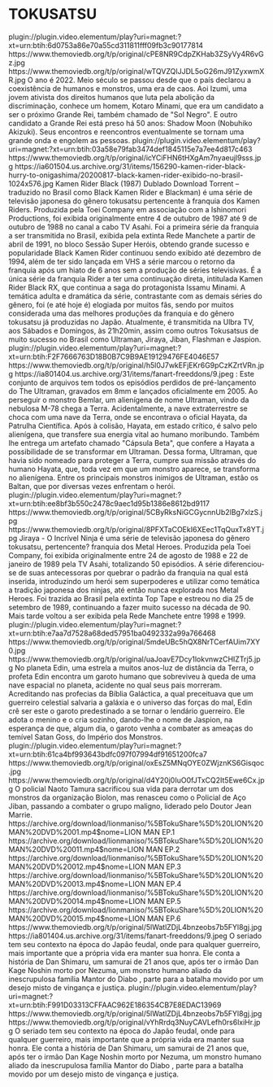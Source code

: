 # TOKUSATSU




<item>
<title>[COLOR silver][B] KAMEN RIDER BLACK SUN-REBOOT ( LEG.) [/COLOR][/B][COLOR yellow]  FULL HD  [B][/COLOR][/B]</title>
<link>plugin://plugin.video.elementum/play?uri=magnet:?xt=urn:btih:6d0753a86e70a55cd311811fff09fb3c90177814</link>
<thumbnail>https://www.themoviedb.org/t/p/original/cPE8NR9CdpZKHab3ZSyVy4R6vGz.jpg</thumbnail>
<fanart>https://www.themoviedb.org/t/p/original/wTQVZQIJJDL5oG26mJ91ZyxwmXR.jpg</fanart>
<info>O ano é 2022. Meio século se passou desde que o país declarou a coexistência de humanos e monstros, uma era de caos. Aoi Izumi, uma jovem ativista dos direitos humanos que luta pela abolição da discriminação, conhece um homem, Kotaro Minami, que era um candidato a ser o próximo Grande Rei, também chamado de "Sol Negro". E outro candidato a Grande Rei está preso há 50 anos: Shadow Moon (Nobuhiko Akizuki). Seus encontros e reencontros eventualmente se tornam uma grande onda e engolem as pessoas.</info>
</item>

<item>
<title>[COLOR silver][B] BLACK KAMEN RIDER 51 EP. [/COLOR][/B][COLOR yellow]  FULL HD  [B][/COLOR][/B]</title>
<link>plugin://plugin.video.elementum/play?uri=magnet:?xt=urn:btih:03a58e79fab3474def1845115e7a7ee4d817c463</link>
<thumbnail>https://www.themoviedb.org/t/p/original/icYCiFHN6tHXgAm7nyaeujl9sss.jpg</thumbnail>
<fanart>https://ia601504.us.archive.org/31/items/156290-kamen-rider-black-hurry-to-onigashima/20200817-black-kamen-rider-exibido-no-brasil-1024x576.jpg</fanart>
<info>Kamen Rider Black (1987) Dublado Download Torrent – traduzido no Brasil como Black Kamen Rider e Blackman) é uma série de televisão japonesa do gênero tokusatsu pertencente à franquia dos Kamen Riders. Produzida pela Toei Company em associação com a Ishinomori Productions, foi exibida originalmente entre 4 de outubro de 1987 até 9 de outubro de 1988 no canal a cabo TV Asahi. Foi a primeira série da franquia a ser transmitida no Brasil, exibida pela extinta Rede Manchete a partir de abril de 1991, no bloco Sessão Super Heróis, obtendo grande sucesso e popularidade Black Kamen Rider continuou sendo exibido até dezembro de 1994, além de ter sido lançada em VHS a série marcou o retorno da franquia após um hiato de 6 anos sem a produção de séries televisivas. É a única série da franquia Rider a ter uma continuação direta, intitulada Kamen Rider Black RX, que continua a saga do protagonista Issamu Minami. A temática adulta e dramática da série, contrastante com as demais séries do gênero, foi (e até hoje é) elogiada por muitos fãs, sendo por muitos considerada uma das melhores produções da franquia e do gênero tokusatsu já produzidas no Japão. Atualmente, é transmitida na Ulbra TV, aos Sábados e Domingos, às 21h20min, assim como outros Tokusatsus de muito sucesso no Brasil como Ultraman, Jiraya, Jiban, Flashman e Jaspion.</info> 
</item>

<item>
<title>[COLOR silver][B] ULTRAMAN 1966 [/COLOR][/B][COLOR yellow]  FULL HD  [B][/COLOR][/B]</title>
<link>plugin://plugin.video.elementum/play?uri=magnet:?xt=urn:btih:F2F7666763D18B0B7C9B9AE19129476FE4046E57</link>
<thumbnail>https://www.themoviedb.org/t/p/original/h5l0J7wkEFjEKr6G9pCzKZrtVRn.jpg</thumbnail>
<fanart>https://ia801404.us.archive.org/31/items/fanart-freeddons/9.jpeg</fanart>
<info>: Este conjunto de arquivos tem todos os episódios perdidos de pré-lançamento do The Ultraman, gravados em 8mm e lançados oficialmente em 2005. Ao perseguir o monstro Bemlar, um alienígena de nome Ultraman, vindo da nebulosa M-78 chega a Terra. Acidentalmente, a nave extraterrestre se choca com uma nave da Terra, onde se encontrava o oficial Hayata, da Patrulha Científica. Após à colisão, Hayata, em estado crítico, é salvo pelo alienígena, que transfere sua energia vital ao humano moribundo. Também lhe entrega um artefato chamado "Cápsula Beta", que confere a Hayata a possibilidade de se transformar em Ultraman. Dessa forma, Ultraman, que havia sido nomeado para proteger a Terra, cumpre sua missão através do humano Hayata, que, toda vez em que um monstro aparece, se transforma no alienígena. Entre os principais monstros inimigos de Ultraman, estão os Baltan, que por diversas vezes enfrentam o herói.</info>
</item>

<item>
<title>[COLOR silver][B] JIRAYA- O INCRIVÉL NINJA [/COLOR][/B][COLOR yellow]  FULL HD  [B][/COLOR][/B]</title>
<link>plugin://plugin.video.elementum/play?uri=magnet:?xt=urn:btih:ee8bf3b550c2478c9aec1d95b1386e8612bd9117</link>
<thumbnail>https://www.themoviedb.org/t/p/original/5CByRksNiGCGycnnUb2lBg7xlzS.jpg</thumbnail>
<fanart>https://www.themoviedb.org/t/p/original/8PFXTaCOEkI6XEec1TqQuxTx8YT.jpg</fanart>
<info>Jiraya - O Incrível Ninja é uma série de televisão japonesa do gênero tokusatsu, pertencente? franquia dos Metal Heroes. Produzida pela Toei Company, foi exibida originalmente entre 24 de agosto de 1988 e 22 de janeiro de 1989 pela TV Asahi, totalizando 50 episódios. A série diferenciou-se de suas antecessoras por quebrar o padrão da franquia na qual está inserida, introduzindo um herói sem superpoderes e utilizar como temática a tradição japonesa dos ninjas, até então nunca explorada nos Metal Heroes. Foi trazida ao Brasil pela extinta Top Tape e estreou no dia 25 de setembro de 1989, continuando a fazer muito sucesso na década de 90. Mais tarde voltou a ser exibida pela Rede Manchete entre 1998 e 1999.</info>
</item>

<item>
<title>[COLOR silver][B] O FANTASTICO JASPION [/COLOR][/B][COLOR yellow]  FULL HD  [B][/COLOR][/B]</title>
<link>plugin://plugin.video.elementum/play?uri=magnet:?xt=urn:btih:e7aa7d7528a68ded57951ba0492332a99a766468</link>
<thumbnail>https://www.themoviedb.org/t/p/original/5mdeUBc5hQX8NrTCerfAUim7XY0.jpg</thumbnail>
<fanart>https://www.themoviedb.org/t/p/original/uaJoavE7Dcy1lokvnwzCHIZTrj5.jpg</fanart>
<info> No planeta Edin, uma estrela a muitos anos-luz de distância da Terra, o profeta Edin encontra um garoto humano que sobreviveu à queda de uma nave espacial no planeta, acidente no qual seus pais morreram. Acreditando nas profecias da Bíblia Galáctica, a qual preceituava que um guerreiro celestial salvaria a galáxia e o universo das forças do mal, Edin crê ser este o garoto predestinado a se tornar o lendário guerreiro. Ele adota o menino e o cria sozinho, dando-lhe o nome de Jaspion, na esperança de que, algum dia, o garoto venha a combater as ameaças do temível Satan Goss, do Império dos Monstros.</info>
</item>

<item>
<title>[COLOR silver][B] POLICIAL DE AÇO-JIBAN [/COLOR][/B][COLOR yellow]  FULL HD  [B][/COLOR][/B]</title>
<link>plugin://plugin.video.elementum/play?uri=magnet:?xt=urn:btih:61ca4bf993643bdfc097f07994df91651200fca7</link>
<thumbnail>https://www.themoviedb.org/t/p/original/oxEsZ5MNqOYE0ZWjznKS6Gisqoc.jpg</thumbnail>
<fanart>https://www.themoviedb.org/t/p/original/d4Y20j0IuO0fJTxCQ2It5Ewe6Cx.jpg</fanart>
<info> O policial Naoto Tamura sacrificou sua vida para derrotar um dos monstros da organização Biolon, mas renasceu como o Policial de Aço Jiban, passando a combater o grupo maligno, liderado pelo Doutor Jean Marrie.</info>
</item>

<item>
<title>[COLOR silver][B] COLEÇÃO-PODEROSO LION  MAN [/COLOR][/B][COLOR yellow]  FULL HD  [B][/COLOR][/B]</title>
<link>https://archive.org/download/lionmaniso/%5BTokuShare%5D%20LION%20MAN%20DVD%2001.mp4$nome=LION MAN EP.1</link>
<link>https://archive.org/download/lionmaniso/%5BTokuShare%5D%20LION%20MAN%20DVD%20011.mp4$nome=LION MAN EP.2</link>
<link>https://archive.org/download/lionmaniso/%5BTokuShare%5D%20LION%20MAN%20DVD%20012.mp4$nome=LION MAN EP.3</link>
<link>https://archive.org/download/lionmaniso/%5BTokuShare%5D%20LION%20MAN%20DVD%20013.mp4$nome=LION MAN EP.4</link>
<link>https://archive.org/download/lionmaniso/%5BTokuShare%5D%20LION%20MAN%20DVD%20014.mp4$nome=LION MAN EP.5</link>
<link>https://archive.org/download/lionmaniso/%5BTokuShare%5D%20LION%20MAN%20DVD%20015.mp4$nome=LION MAN EP.6</link>
<thumbnail>https://www.themoviedb.org/t/p/original/5lWatlZDjL4bnzeobs7b5FYl8gj.jpg</thumbnail>
<fanart>https://ia801404.us.archive.org/31/items/fanart-freeddons/9.jpeg</fanart>
<info>O seriado tem seu contexto na época do Japão feudal, onde para qualquer guerreiro, mais importante que a própria vida era manter sua honra. Ele conta a história de Dan Shimaru, um samurai de 21 anos que, após ter o irmão Dan Kage Noshin morto por Nezuma, um monstro humano aliado da inescrupulosa família Mantor do Diabo , parte para a batalha movido por um desejo misto de vingança e justiça.</info>
</item> 

<item>
<title>[COLOR silver][B] PODEROSO LION MAN TORRENT [/COLOR][/B][COLOR yellow]  FULL HD  [B][/COLOR][/B]</title>
<link>plugin://plugin.video.elementum/play?uri=magnet:?xt=urn:btih:F991D03313CFFAAC962E186354CB7E8EDAC13969</link>
<thumbnail>https://www.themoviedb.org/t/p/original/5lWatlZDjL4bnzeobs7b5FYl8gj.jpg</thumbnail>
<fanart>https://www.themoviedb.org/t/p/original/vYhRrdq3NuyCAVLefh0rs6lxiHr.jpg</fanart>
<info>O seriado tem seu contexto na época do Japão feudal, onde para qualquer guerreiro, mais importante que a própria vida era manter sua honra. Ele conta a história de Dan Shimaru, um samurai de 21 anos que, após ter o irmão Dan Kage Noshin morto por Nezuma, um monstro humano aliado da inescrupulosa família Mantor do Diabo , parte para a batalha movido por um desejo misto de vingança e justiça.</info>
</item> 







